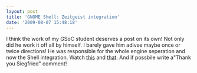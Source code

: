 ```yaml
---
layout: post
title: 'GNOME Shell: Zeitgeist integration'
date: '2009-08-07 15:48:18'
---
```


I think the work of my GSoC student deserves a post on its own! Not only did he work it off all by himself. I barely gave him adivse maybe once or twice directions! He was responsible for the whole engine seperation and now the Shell integration. Watch <a href="http://www.youtube.com/watch?v=VyoD2v7QGCE">this</a> and <a href="http://www.youtube.com/watch?v=hEH4G9p5ens">that</a>. And if possbile write a"Thank you Siegfried" comment!
